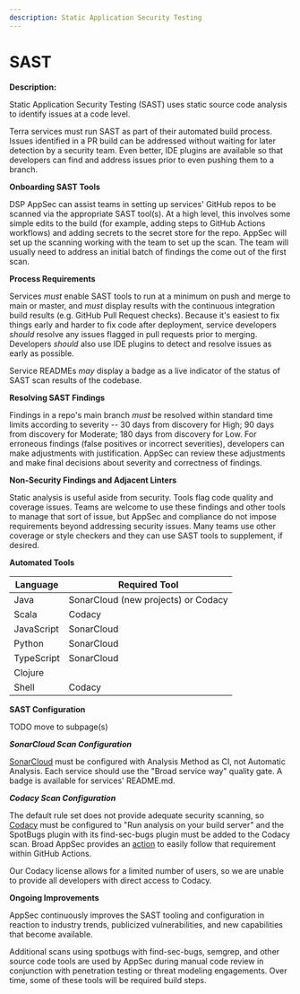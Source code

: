 ```yaml
---
description: Static Application Security Testing
---
```


# SAST

**Description:**

Static Application Security Testing (SAST) uses static source code analysis to identify issues at a code level. 

Terra services must run SAST as part of their automated build process. Issues identified in a PR build can be addressed without waiting for later detection by a security team. Even better, IDE plugins are available so that developers can find and address issues prior to even pushing them to a branch.

**Onboarding SAST Tools**

DSP AppSec can assist teams in setting up services' GitHub repos to be scanned
via the appropriate SAST tool(s). At a high level, this involves some simple
edits to the build (for example, adding steps to GitHub Actions workflows) and
adding secrets to the secret store for the repo. AppSec will set up the scanning
working with the team to set up the scan. The team will usually need to address
an initial batch of findings the come out of the first scan.

**Process Requirements**

Services *must* enable SAST tools to run at a minimum on push and merge to main
or master, and *must* display results with the continuous integration build
results (e.g. GitHub Pull Request checks). Because it's easiest to fix things
early and harder to fix code after deployment, service developers *should*
resolve any issues flagged in pull requests prior to merging. Developers
*should* also use IDE plugins to detect and resolve issues as early as possible.

Service READMEs *may* display a badge as a live indicator of the status of SAST
scan results of the codebase.

**Resolving SAST Findings**

Findings in a repo's main branch *must* be resolved within standard time limits
according to severity -- 30 days from discovery for High; 90 days from discovery
for Moderate; 180 days from discovery for Low. For erroneous findings (false
positives or incorrect severities), developers can make adjustments with
justification. AppSec can review these adjustments and make final decisions
about severity and correctness of findings.

**Non-Security Findings and Adjacent Linters**

Static analysis is useful aside from security. Tools flag code quality and
coverage issues. Teams are welcome to use these findings and other tools to
manage that sort of issue, but AppSec and compliance do not impose requirements
beyond addressing security issues. Many teams use other coverage or style
checkers and they can use SAST tools to supplement, if desired.

**Automated Tools**

| Language    | Required Tool                        |
|-------------|--------------------------------------|
| Java        | SonarCloud (new projects) or Codacy  | 
| Scala       | Codacy                               |
| JavaScript  | SonarCloud                           |
| Python      | SonarCloud                           |
| TypeScript  | SonarCloud                           |
| Clojure     |                                      |
| Shell       | Codacy                               |


**SAST Configuration**

TODO move to subpage(s)

***SonarCloud Scan Configuration***

[SonarCloud](sonarcloud.io) must be configured with Analysis Method as CI, not Automatic Analysis. Each service should use the "Broad service way" quality gate. A badge is available for services' README.md.

***Codacy Scan Configuration***

The default rule set does not provide adequate security scanning, so
[Codacy](https://app.codacy.com) must be configured to "Run analysis on your
build server" and the SpotBugs plugin with its find-sec-bugs plugin must be
added to the Codacy scan. Broad AppSec provides an
[action](https://github.com/broadinstitute/dsp-appsec-sast) to easily follow
that requirement within GitHub Actions.

Our Codacy license allows for a limited number of users, so we are unable to
provide all developers with direct access to Codacy. 


**Ongoing Improvements**

AppSec continuously improves the SAST tooling and configuration in reaction
to industry trends, publicized vulnerabilities, and new capabilities that
become available.

Additional scans using spotbugs with find-sec-bugs, semgrep, and other source code tools are used by 
AppSec during manual code review in conjunction with penetration testing or threat modeling engagements. Over time, some of these tools will be  required build steps.